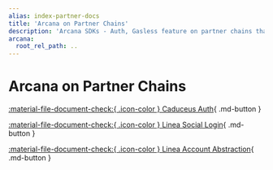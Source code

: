 ```yaml
---
alias: index-partner-docs
title: 'Arcana on Partner Chains'
description: 'Arcana SDKs - Auth, Gasless feature on partner chains that are pre-configured in Arcana wallet. Check out Arcana documentation on partner chain docs sites.'
arcana:
  root_rel_path: ..
---
```


# Arcana on Partner Chains

[:material-file-document-check:{ .icon-color } Caduceus Auth](https://docs.caduceus.foundation/auth){ .md-button }

[:material-file-document-check:{ .icon-color } Linea Social Login]( https://docs.linea.build/build-on-linea/tooling/social-login/arcana){ .md-button }

[:material-file-document-check:{ .icon-color } Linea Account Abstraction](https://docs.linea.build/build-on-linea/tooling/account-abstraction/arcana){ .md-button }